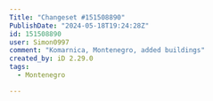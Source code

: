 ```yaml
---
Title: "Changeset #151508890"
PublishDate: "2024-05-18T19:24:28Z"
id: 151508890
user: Simon0997
comment: "Komarnica, Montenegro, added buildings"
created_by: iD 2.29.0
tags:
  - Montenegro

---
```

